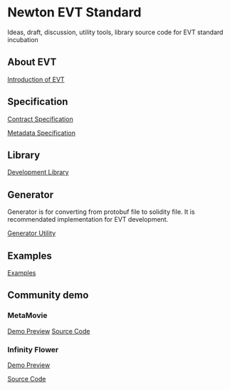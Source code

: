 # Newton EVT Standard

Ideas, draft, discussion, utility tools, library source code for EVT standard incubation



## About EVT

[Introduction of EVT](introduction.md)



## Specification

[Contract Specification](contract-specs.md)

[Metadata Specification](metadata-specs.md)



## Library

[Development Library](lib)



## Generator

Generator is for converting from protobuf file to solidity file. It is recommendated implementation for EVT development.

[Generator Utility](generator)



## Examples

[Examples](examples)

## Community demo

### MetaMovie
[Demo Preview](https://secure-movie.vercel.app/)
[Source Code](https://github.com/newtonproject/meta-movie)

### Infinity Flower

[Demo Preview](https://infinity-flower-3d.vercel.app/)

[Source Code](https://github.com/andverse-core/Infinity-Flower)



